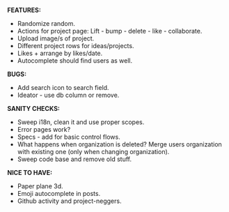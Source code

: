 __FEATURES:__
 * Randomize random.
 * Actions for project page: Lift - bump - delete - like - collaborate. 
 * Upload image/s of project.
 * Different project rows for ideas/projects. 
 * Likes + arrange by likes/date.
 * Autocomplete should find users as well.
 
__BUGS:__
 * Add search icon to search field.
 * Ideator - use db column or remove.

__SANITY CHECKS:__
 * Sweep i18n, clean it and use proper scopes.
 * Error pages work?
 * Specs - add for basic control flows.
 * What happens when organization is deleted? Merge users organization with existing one (only when changing organization).
 * Sweep code base and remove old stuff.
 
__NICE TO HAVE:__
 * Paper plane 3d.
 * Emoji autocomplete in posts.
 * Github activity and project-neggers.
